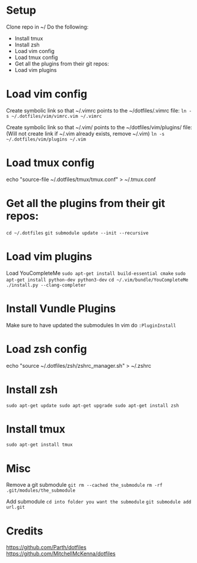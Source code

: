# Setup
Clone repo in ~/
Do the following:
- Install tmux
- Install zsh
- Load vim config
- Load tmux config
- Get all the plugins from their git repos:
- Load vim plugins

# Load vim config

Create symbolic link so that ~/.vimrc points to the ~/dotfiles/.vimrc file:
`ln -s ~/.dotfiles/vim/vimrc.vim ~/.vimrc`

Create symbolic link so that ~/.vim/ points to the ~/dotfiles/vim/plugins/ file: (Will not create link if ~/.vim already exists, remove ~/.vim)
`ln -s ~/.dotfiles/vim/plugins ~/.vim`

# Load tmux config

echo "source-file ~/.dotfiles/tmux/tmux.conf" > ~/.tmux.conf

# Get all the plugins from their git repos:

`cd ~/.dotfiles`
`git submodule update --init --recursive`

# Load vim plugins
Load YouCompleteMe
`sudo apt-get install build-essential cmake`
`sudo apt-get install python-dev python3-dev`
`cd ~/.vim/bundle/YouCompleteMe`
`./install.py --clang-completer`

# Install Vundle Plugins
Make sure to have updated the submodules
In vim do `:PluginInstall`

# Load zsh config

echo "source ~/.dotfiles/zsh/zshrc_manager.sh" > ~/.zshrc

# Install zsh
`sudo apt-get update
sudo apt-get upgrade
sudo apt-get install zsh`

# Install tmux
`sudo apt-get install tmux`

# Misc

Remove a git submodule
`git rm --cached the_submodule`
`rm -rf .git/modules/the_submodule`

Add submodule
`cd into folder you want the submodule`
`git submodule add url.git`

# Credits
https://github.com/Parth/dotfiles
https://github.com/MitchellMcKenna/dotfiles
